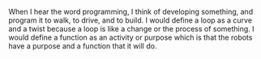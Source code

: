 When I hear the word programming, I think of developing something, and program it to walk, to drive, and to build.
I would define a loop as a curve and a twist because a loop is like a change or the process of something. I would define
a function as an activity or purpose which is that the robots have a purpose and a function that it will do.
